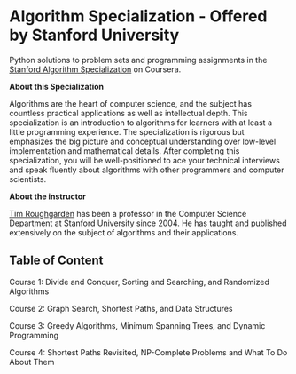# Algorithm Specialization - Offered by Stanford University 

Python solutions to problem sets and programming assignments in the [Stanford Algorithm Specialization](https://www.coursera.org/specializations/algorithms) on Coursera.

**About this Specialization**

Algorithms are the heart of computer science, and the subject has countless practical applications as well as intellectual depth.  This specialization is an introduction to algorithms for learners with at least a little programming experience.  The specialization is rigorous but emphasizes the big picture and conceptual understanding over low-level implementation and mathematical details.  After completing this specialization, you will be well-positioned to ace your technical interviews and speak fluently about algorithms with other programmers and computer scientists.

**About the instructor**

[Tim Roughgarden](https://www.coursera.org/instructor/~768) has been a professor in the Computer Science Department at Stanford University since 2004.  He has taught and published extensively on the subject of algorithms and their applications.


## Table of Content
Course 1: Divide and Conquer, Sorting and Searching, and Randomized Algorithms

Course 2: Graph Search, Shortest Paths, and Data Structures

Course 3: Greedy Algorithms, Minimum Spanning Trees, and Dynamic Programming

Course 4: Shortest Paths Revisited, NP-Complete Problems and What To Do About Them


